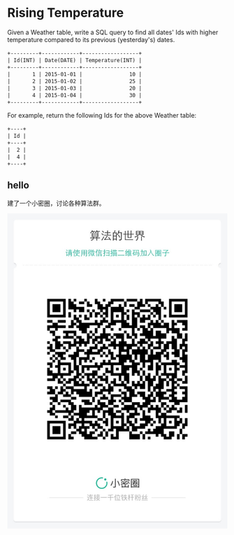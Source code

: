 # Rising Temperature

Given a Weather table, write a SQL query to find all dates' Ids with higher temperature compared to its previous (yesterday's) dates.  

```
+---------+------------+------------------+
| Id(INT) | Date(DATE) | Temperature(INT) |
+---------+------------+------------------+
|       1 | 2015-01-01 |               10 |
|       2 | 2015-01-02 |               25 |
|       3 | 2015-01-03 |               20 |
|       4 | 2015-01-04 |               30 |
+---------+------------+------------------+
```

For example, return the following Ids for the above Weather table:  

```
+----+
| Id |
+----+
|  2 |
|  4 |
+----+
```

## hello

建了一个小密圈，讨论各种算法群。  

![小密圈](../../suanfa_xiaomiquan.jpg)


